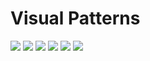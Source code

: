 # Visual Patterns

[![](figures/visualpatterns/boxplot.png)](pdfs/boxplot_visualpatterns.pdf)
[![](figures/visualpatterns/confluence.png)](pdfs/confluence_visualpatterns.pdf)
[![](figures/visualpatterns/matrix.png)](pdfs/matrix_visualpattern.pdf)
[![](figures/visualpatterns/pcp.png)](pdfs/pcp_visualpatterns.pdf)
[![](figures/visualpatterns/timecurve.png)](pdfs/timecurve_visualpatterns.pdf)
[![](figures/visualpatterns/treemap.png)](pdfs/treemap_visualpatterns.pdf)
